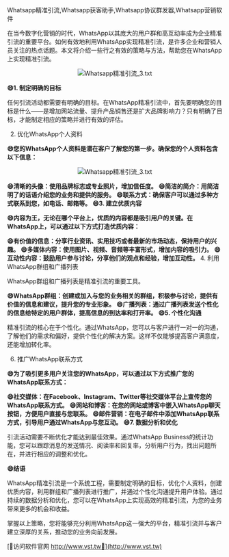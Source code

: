 Whatsapp精准引流,Whatsapp获客助手,Whatsapp协议群发器,Whatsapp营销软件

在当今数字化营销的时代，WhatsApp以其庞大的用户群和高互动率成为企业精准引流的重要平台。如何有效地利用WhatsApp实现精准引流，是许多企业和营销人员关注的热点话题。本文将介绍一些行之有效的策略与方法，帮助您在WhatsApp上实现精准引流。

 <center><img src="https://vst.tw/MP4/tuiguang/png/0.png" alt="Whatsapp精准引流_3.txt"></center>

**😄1. 制定明确的目标**

任何引流活动都需要有明确的目标。在WhatsApp精准引流中，首先要明确您的目标是什么——是增加网站流量、提升产品销售还是扩大品牌影响力？只有明确了目标，才能制定相应的策略并进行有效的评估。

2. 优化WhatsApp个人资料

**😄您的WhatsApp个人资料是潜在客户了解您的第一步。确保您的个人资料包含以下信息：**

 <center><img src="https://vst.tw/MP4/tuiguang/png/1.png" alt="Whatsapp精准引流_3.txt"></center>

**😄清晰的头像：使用品牌标志或专业照片，增加信任度。**
**😄简洁的简介：用简洁明了的话语介绍您的业务和提供的服务。**
**😄联系方式：确保客户可以通过多种方式联系到您，如电话、邮箱等。**
**😄3. 建立优质内容**

**😄内容为王，无论在哪个平台上，优质的内容都是吸引用户的关键。在WhatsApp上，可以通过以下方式打造优质内容：**

**😄有价值的信息：分享行业资讯、实用技巧或者最新的市场动态，保持用户的兴趣。**
**😄多媒体内容：使用图片、视频、音频等丰富形式，增加内容的吸引力。**
**😄互动性内容：鼓励用户参与讨论，分享他们的观点和经验，增加互动性。**
4. 利用WhatsApp群组和广播列表

WhatsApp群组和广播列表是精准引流的重要工具。

**😄WhatsApp群组：创建或加入与您的业务相关的群组，积极参与讨论，提供有价值的信息和建议，提升您的专业形象。**
**😄广播列表：通过广播列表发送个性化的信息给特定的用户群体，提高信息的到达率和打开率。**
**😄5. 个性化沟通**

精准引流的核心在于个性化。通过WhatsApp，您可以与客户进行一对一的沟通，了解他们的需求和偏好，提供个性化的解决方案。这样不仅能够提高客户满意度，还能增加转化率。

6. 推广WhatsApp联系方式

**😄为了吸引更多用户关注您的WhatsApp，可以通过以下方式推广您的WhatsApp联系方式：**

**😄社交媒体：在Facebook、Instagram、Twitter等社交媒体平台上宣传您的WhatsApp联系方式。**
**😄网站和博客：在您的网站或博客中嵌入WhatsApp聊天按钮，方便用户直接与您联系。**
**😄邮件营销：在电子邮件中添加WhatsApp联系方式，引导用户通过WhatsApp与您互动。**
**😄7. 数据分析和优化**

引流活动需要不断优化才能达到最佳效果。通过WhatsApp Business的统计功能，您可以跟踪消息的发送情况、阅读率和回复率，分析用户行为，找出问题所在，并进行相应的调整和优化。

**😄结语**

WhatsApp精准引流是一个系统工程，需要制定明确的目标，优化个人资料，创建优质内容，利用群组和广播列表进行推广，并通过个性化沟通提升用户体验。通过持续的数据分析和优化，您可以在WhatsApp上实现高效的精准引流，为您的业务带来更多的机会和收益。

掌握以上策略，您将能够充分利用WhatsApp这一强大的平台，精准引流并与客户建立深厚的关系，推动您的业务向前发展。


[👻访问软件官网 http://www.vst.tw👻](http://www.vst.tw)
